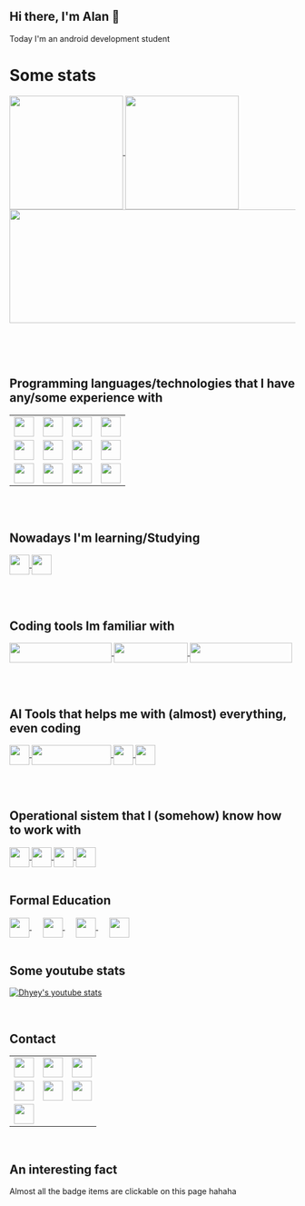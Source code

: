 ## Hi there, I'm Alan 👋<br>

Today I'm an android development student

<h1>Some stats </h1>
<a href="https://github.com/anuraghazra/github-readme-stats">
  <img align="center" src="https://github-readme-stats.vercel.app/api/top-langs/?username=alanliongar&layout=compact" height="200" />
</a>

<a href="https://github.com/anuraghazra/convoychat">
<img align="center" src="https://github-readme-stats.vercel.app/api?username=alanliongar&theme=shadow_green&include_all_commits=true" height="200"  />
</a>

<a href="https://github.com/marketplace/actions/snake-game-generator-from-github-contributions">
  <img align="center" src="https://github.com/alanliongar/alanliongar/blob/output/github-contribution-grid-snake2.gif" height="200" width="850" />
</a>

<br><br><br>
<h2>Programming languages/technologies that I have any/some experience with</h2>
<table>
  <tr>
    <td align="center">
      <a href="https://en.wikipedia.org/wiki/Visual_Basic_for_Applications">
        <img src="https://github.com/user-attachments/assets/b1d590c6-748c-423e-95a8-9ccdd27b9d35" height="35" />
      </a>
    </td>
    <td align="center">
      <a href="https://en.wikipedia.org/wiki/Microsoft_Excel">
        <img src="https://img.shields.io/badge/Microsoft_Excel-217346?style=for-the-badge&logo=microsoft-excel&logoColor=white" height="35" />
      </a>
    </td>
    <td align="center">
      <a href="https://en.wikipedia.org/wiki/C_(programming_language)">
        <img src="https://img.shields.io/badge/c-%2300599C.svg?style=for-the-badge&logo=c&logoColor=white" height="35" />
      </a>
    </td>
    <td align="center">
      <a href="https://en.wikipedia.org/wiki/C++">
        <img src="https://img.shields.io/badge/c++-%2300599C.svg?style=for-the-badge&logo=c%2B%2B&logoColor=white" height="35" />
      </a>
    </td>
  </tr>
  <tr>
    <td align="center">
      <a href="https://en.wikipedia.org/wiki/HTML">
        <img src="https://img.shields.io/badge/HTML-239120?style=for-the-badge&logo=html5&logoColor=White" height="35" />
      </a>
    </td>
    <td align="center">
      <a href="https://en.wikipedia.org/wiki/CSS">
        <img src="https://img.shields.io/badge/css3-%231572B6.svg?style=for-the-badge&logo=css3&logoColor=white" height="35" />
      </a>
    </td>
    <td align="center">
      <a href="https://en.wikipedia.org/wiki/Java_(programming_language)">
        <img src="https://img.shields.io/badge/java-%23ED8B00.svg?style=for-the-badge&logo=openjdk&logoColor=white" height="35" />
      </a>
    </td>
    <td align="center">
      <a href="https://en.wikipedia.org/wiki/JavaScript">
        <img src="https://img.shields.io/badge/javascript-%23323330.svg?style=for-the-badge&logo=javascript&logoColor=%23F7DF1E" height="35" />
      </a>
    </td>
  </tr>
  <tr>
    <td align="center">
      <a href="https://en.wikipedia.org/wiki/Python_(programming_language)">
        <img src="https://img.shields.io/badge/python-3670A0?style=for-the-badge&logo=python&logoColor=ffdd54" height="35" />
      </a>
    </td>
    <td align="center">
      <a href="https://en.wikipedia.org/wiki/SQLite">
        <img src="https://img.shields.io/badge/sqlite-%2307405e.svg?style=for-the-badge&logo=sqlite&logoColor=white" height="35" />
      </a>
    </td>
    <td align="center">
      <a href="https://en.wikipedia.org/wiki/Android_(operating_system)">
        <img src="https://img.shields.io/badge/Android-3DDC84?style=for-the-badge&logo=android&logoColor=white" height="35" />
      </a>
    </td>
    <td align="center">
      <a href="https://en.wikipedia.org/wiki/Kotlin_(programming_language)">
        <img src="https://img.shields.io/badge/kotlin-%237F52FF.svg?style=for-the-badge&logo=kotlin&logoColor=white" height="35" />
      </a>
    </td>
  </tr>
</table>

<br><br>
<h2>Nowadays I'm learning/Studying</h2>
<a href="https://en.wikipedia.org/wiki/Android_(operating_system)">
<img align="center" src="https://img.shields.io/badge/Android-3DDC84?style=for-the-badge&logo=android&logoColor=white" height="35" />
</a>
<a href="https://en.wikipedia.org/wiki/Kotlin_(programming_language)">
<img align="center" src="https://img.shields.io/badge/kotlin-%237F52FF.svg?style=for-the-badge&logo=kotlin&logoColor=white" height="35" />
</a>

<br><br>
<h2>Coding tools Im familiar with</h2>
<a href="https://en.wikipedia.org/wiki/Android_Studio">
<img align="center" src="https://img.shields.io/badge/android%20studio-346ac1?style=for-the-badge&logo=android%20studio&logoColor=white" height="35" width="180" />
</a>
<a href="https://en.wikipedia.org/wiki/Code::Blocks">
<img align="center" src="https://github.com/user-attachments/assets/d7313599-ad75-4cc0-8fb7-fc4a03106762" height="35" width="130" />
</a>
<a href="https://en.wikipedia.org/wiki/Sublime_Text">
<img align="center" src="https://img.shields.io/badge/sublime_text-%23575757.svg?style=for-the-badge&logo=sublime-text&logoColor=important" height="35" width="180" />
</a>

<br><br>
<h2>AI Tools that helps me with (almost) everything, even coding</h2>
<a href="https://chat.openai.com/">
<img align="center" src="https://img.shields.io/badge/ChatGPT-74aa9c?style=for-the-badge&logo=openai&logoColor=white" height="35" />
</a>
<a href="https://gemini.google.com/">
<img align="center" src="https://img.shields.io/badge/Google%20Gemini-8E75B2?style=for-the-badge&logo=googlegemini&logoColor=White" height="35" width="140" />
</a>
<a href="https://www.perplexity.ai/">
<img align="center" src="https://github.com/user-attachments/assets/44b5ecd9-13e8-4227-9a81-f32f54d62cd7" height="35" />
</a>
<a href="https://www.blackbox.ai/">
<img align="center" src="https://github.com/user-attachments/assets/18eb6579-e607-452d-9658-9346b71a8146" height="35" />
</a>


<br><br>
<h2>Operational sistem that I (somehow) know how to work with</h2>
<a href="https://en.wikipedia.org/wiki/Linux">
<img align="center" src="https://img.shields.io/badge/Linux-FCC624?style=for-the-badge&logo=linux&logoColor=black" height="35" />
</a>
<a href="https://en.wikipedia.org/wiki/Linux_Mint">
<img align="center" src="https://img.shields.io/badge/Linux%20Mint-87CF3E?style=for-the-badge&logo=Linux%20Mint&logoColor=white" height="35" />
</a>
<a href="https://en.wikipedia.org/wiki/Ubuntu">
<img align="center" src="https://img.shields.io/badge/Ubuntu-E95420?style=for-the-badge&logo=ubuntu&logoColor=white" height="35" />
</a>
<a href="https://en.wikipedia.org/wiki/Microsoft_Windows">
<img align="center" src="https://img.shields.io/badge/Windows-0078D6?style=for-the-badge&logo=windows&logoColor=white" height="35" />
</a>
<br><br>
<h2>Formal Education</h2>
<a href="https://www5.usp.br/#english">
  <img align="center" src="https://github.com/user-attachments/assets/5356dd8d-9adc-4950-9c64-e0e435d363ba" height="35"/> 
</a>
&nbsp;&nbsp;&nbsp;&nbsp;
<a href="https://www.ime.usp.br/en/institute/">
  <img align="center" src="https://github.com/user-attachments/assets/5843c109-1578-4695-8a03-290a0ca1a1b1" height="35"/>
</a>
&nbsp;&nbsp;&nbsp;&nbsp;
<a href="https://www.fea.usp.br/en">
  <img align="center" src="https://github.com/user-attachments/assets/2f096702-db08-4390-8b77-32fc328a3639" height="35"/>
</a>
&nbsp;&nbsp;&nbsp;&nbsp;
<a href="https://comunidadedevspace.com">
  <img align="center" src="https://github.com/user-attachments/assets/a03d4d29-994a-492c-9605-fb4c3dbe2986" height="35"/>
</a>
<br><br>
<h2>Some youtube stats</h2>

[![Dhyey's youtube stats](https://youtube-stats-card.vercel.app/api?channelid=UCqTw0LLfB3XV7x7b8ciU6og)](https://www.youtube.com/channel/UCqTw0LLfB3XV7x7b8ciU6og)


<br>
<h2>Contact</h2>
<table>
  <tr>
    <td align="center">
      <a href="https://discord.com/users/gar233/">
        <img src="https://img.shields.io/badge/Discord-%235865F2.svg?style=for-the-badge&logo=discord&logoColor=white" height="35" />
      </a>
    </td>
    <td align="center">
      <a href="https://www.facebook.com/alanlion.gar.3/">
        <img src="https://img.shields.io/badge/Facebook-%231877F2.svg?style=for-the-badge&logo=Facebook&logoColor=white" height="35" />
      </a>
    </td>
    <td align="center">
      <a href="mailto:alan.lucindo.gomes@alumni.usp.br">
        <img src="https://img.shields.io/badge/Gmail-D14836?style=for-the-badge&logo=gmail&logoColor=white" height="35" />
      </a>
    </td>
  </tr>
  <tr>
    <td align="center">
      <a href="https://www.linkedin.com/in/alan-gomes-a847602b9/?lipi=urn%3Ali%3Apage%3Ad_flagship3_notifications%3B9OsWB7vFTPSSB5lyKOZP4A%3D%3D">
        <img src="https://img.shields.io/badge/linkedin-%230077B5.svg?style=for-the-badge&logo=linkedin&logoColor=white" height="35" />
      </a>
    </td>
    <td align="center">
      <a href="https://api.whatsapp.com/send?phone=5511975806385">
        <img src="https://img.shields.io/badge/WhatsApp-25D366?style=for-the-badge&logo=whatsapp&logoColor=white" height="35" />
      </a>
    </td>
    <td align="center">
      <a href="https://www.instagram.com/alanliongarr/">
        <img src="https://img.shields.io/badge/Instagram-E4405F?style=for-the-badge&logo=instagram&logoColor=white" height="35" />
      </a>
    </td>
  </tr>
  <tr>
    <td align="center">
      <a href="https://t.me/+5511975806385">
        <img src="https://img.shields.io/badge/Telegram-2CA5E0?style=for-the-badge&logo=telegram&logoColor=white" height="35" />
      </a>
    </td>
    <td></td>
    <td></td>
  </tr>
</table><br>
<h2>An interesting fact</h2>
Almost all the badge items are clickable on this page hahaha
